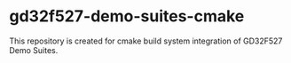 # gd32f527-demo-suites-cmake
This repository is created for cmake build system integration of GD32F527 Demo Suites.
